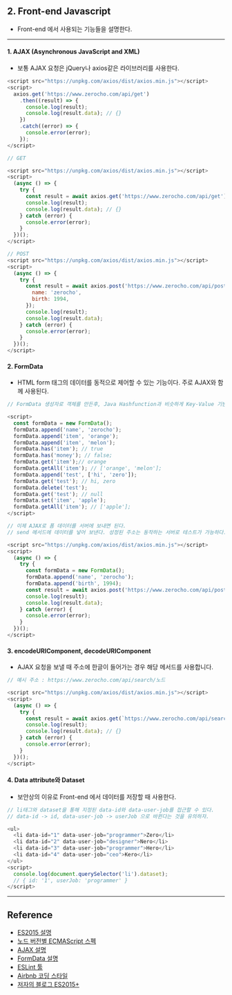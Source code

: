 ## 2. Front-end Javascript
- Front-end 에서 사용되는 기능들을 설명한다.
---
#### 1. AJAX (Asynchronous JavaScript and XML)
- 보통 AJAX 요청은 jQuery나 axios같은 라이브러리를 사용한다.
```javascript
<script src="https://unpkg.com/axios/dist/axios.min.js"></script>
<script>
  axios.get('https://www.zerocho.com/api/get')
    .then((result) => {
      console.log(result);
      console.log(result.data); // {}
    })
    .catch((error) => {
      console.error(error);
    });
</script>
```
```javascript
// GET

<script src="https://unpkg.com/axios/dist/axios.min.js"></script>
<script>
  (async () => {
    try {
      const result = await axios.get('https://www.zerocho.com/api/get');
      console.log(result);
      console.log(result.data); // {}
    } catch (error) {
      console.error(error);
    }
  })();
</script>
```
```javascript
// POST
<script src="https://unpkg.com/axios/dist/axios.min.js"></script>
<script>
  (async () => {
    try {
      const result = await axios.post('https://www.zerocho.com/api/post/json', {
        name: 'zerocho',
        birth: 1994,
      });
      console.log(result);
      console.log(result.data);
    } catch (error) {
      console.error(error);
    }
  })();
</script>
```
#### 2. FormData
- HTML form 태그의 데이터를 동적으로 제어할 수 있는 기능이다. 주로 AJAX와 함께 사용된다.
```javascript
// FormData 생성자로 객체를 만든후, Java Hashfunction과 비슷하게 Key-Value 기반으로 append, has, get, getAll, delete 를 사용한다.

<script>
  const formData = new FormData();
  formData.append('name', 'zerocho');
  formData.append('item', 'orange');
  formData.append('item', 'melon');
  formData.has('item'); // true
  formData.has('money'); // false;
  formData.get('item');// orange
  formData.getAll('item'); // ['orange', 'melon'];
  formData.append('test', ['hi', 'zero']);
  formData.get('test'); // hi, zero
  formData.delete('test');
  formData.get('test'); // null
  formData.set('item', 'apple');
  formData.getAll('item'); // ['apple'];
</script>
```
```javascript
// 이제 AJAX로 폼 데이터를 서버에 보내면 된다.
// send 메서드에 데이터를 넣어 보낸다. 성정된 주소는 동작하는 서버로 테스트가 가능하다.

<script src="https://unpkg.com/axios/dist/axios.min.js"></script>
<script>
  (async () => {
    try {
      const formData = new FormData();
      formData.append('name', 'zerocho');
      formData.append('birth', 1994);
      const result = await axios.post('https://www.zerocho.com/api/post/formdata', formData);
      console.log(result);
      console.log(result.data);
    } catch (error) {
      console.error(error);
    }
  })();
</script>
```
#### 3. encodeURIComponent, decodeURIComponent
- AJAX 요청을 보낼 때 주소에 한글이 들어가는 경우 해당 메서드를 사용합니다.
```javascript
// 예시 주소 : https://www.zerocho.com/api/search/노드

<script src="https://unpkg.com/axios/dist/axios.min.js"></script>
<script>
  (async () => {
    try {
      const result = await axios.get(`https://www.zerocho.com/api/search/${encodeURIComponent('노드')}`);
      console.log(result);
      console.log(result.data); // {}
    } catch (error) {
      console.error(error);
    }
  })();
</script>
```

#### 4. Data attribute와 Dataset
- 보안상의 이유로 Front-end 에서 데이터를 저장할 때 사용한다.
```javascript
// li태그와 dataset을 통해 지정된 data-id와 data-user-job를 접근할 수 있다.
// data-id -> id, data-user-job -> userJob 으로 바뀐다는 것을 유의하자.

<ul>
  <li data-id="1" data-user-job="programmer">Zero</li>
  <li data-id="2" data-user-job="designer">Nero</li>
  <li data-id="3" data-user-job="programmer">Hero</li>
  <li data-id="4" data-user-job="ceo">Kero</li>
</ul>
<script>
  console.log(document.querySelector('li').dataset);
  // { id: '1', userJob: 'programmer' }
</script>
```
---
## Reference  
- [ES2015 설명](https://developer.mozilla.org/ko/docs/Web/JavaScript/New_in_JavaScript/ECMAScript_6_support_in_Mozilla)
- [노드 버전별 ECMAScript 스펙](https://node.green)
- [AJAX 설명](https://developer.mozilla.org/ko/docs/Web/Guide/AJAX)
- [FormData 설명](https://developer.mozilla.org/ko/docs/Web/API/FormData)
- [ESLint 툴](https://eslint.org)
- [Airbnb 코딩 스타일](https://github.com/airbnb/javascript)
- [저자의 블로그 ES2015+](https://zerocho.com/category/EcmaScript)